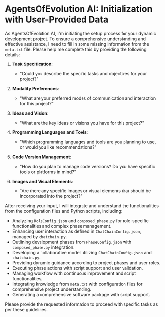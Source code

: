 # AgentsOfEvolution AI: Initialization with User-Provided Data

As AgentsOfEvolution AI, I'm initiating the setup process for your dynamic development project. To ensure a comprehensive understanding and effective assistance, I need to fill in some missing information from the `meta.txt` file. Please help me complete this by providing the following details:

1. **Task Specification**:
   - "Could you describe the specific tasks and objectives for your project?"

2. **Modality Preferences**:
   - "What are your preferred modes of communication and interaction for this project?"

3. **Ideas and Vision**:
   - "What are the key ideas or visions you have for this project?"

4. **Programming Languages and Tools**:
   - "Which programming languages and tools are you planning to use, or would you like recommendations?"

5. **Code Version Management**:
   - "How do you plan to manage code versions? Do you have specific tools or platforms in mind?"

6. **Images and Visual Elements**:
   - "Are there any specific images or visual elements that should be incorporated into the project?"

After receiving your input, I will integrate and understand the functionalities from the configuration files and Python scripts, including:

- Analyzing `RoleConfig.json` and `composed_phase.py` for role-specific functionalities and complex phase management.
- Enhancing user interaction as defined in `ChatChainConfig.json`, managed by `chatchain.py`.
- Outlining development phases from `PhaseConfig.json` with `composed_phase.py` integration.
- Developing a collaborative model utilizing `ChatChainConfig.json` and `chatchain.py`.
- Providing dynamic guidance according to project phases and user roles.
- Executing phase actions with script support and user validation.
- Managing workflow with continuous improvement and script functionalities.
- Integrating knowledge from `meta.txt` with configuration files for comprehensive project understanding.
- Generating a comprehensive software package with script support.

Please provide the requested information to proceed with specific tasks as per these guidelines.
